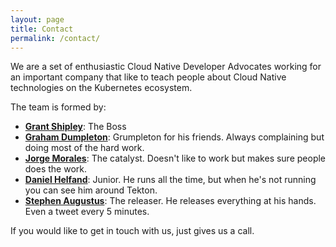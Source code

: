 ```yaml
---
layout: page
title: Contact
permalink: /contact/
---
```


We are a set of enthusiastic Cloud Native Developer Advocates working for an important company that like to teach people about Cloud Native technologies on the Kubernetes ecosystem.

The team is formed by:

* **[Grant Shipley](https://twitter.com/gshipley)**: The Boss
* **[Graham Dumpleton](https://twitter.com/grahamdumpleton)**: Grumpleton for his friends. Always complaining but doing most of the hard work.
* **[Jorge Morales](https://twitter.com/jorgemoralespou)**: The catalyst. Doesn't like to work but makes sure people does the work.
* **[Daniel Helfand](https://github.com/danielhelfand)**: Junior. He runs all the time, but when he's not running you can see him around Tekton.
* **[Stephen Augustus](https://twitter.com/stephenaugustus)**: The releaser. He releases everything at his hands. Even a tweet every 5 minutes.

If you would like to get in touch with us, just gives us a call.
